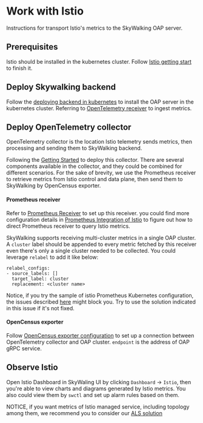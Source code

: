 # Work with Istio

Instructions for transport Istio's metrics to the SkyWalking OAP server.

## Prerequisites

Istio should be installed in the kubernetes cluster. Follow [Istio getting start](https://istio.io/docs/setup/getting-started/)
to finish it.

## Deploy Skywalking backend

Follow the [deploying backend in kubernetes](../backend/backend-k8s.md) to install the OAP server in the kubernetes cluster.
Referring to [OpenTelemetry receiver](../backend/backend-receivers.md#OpenTelemetry-receiver) to ingest metrics.


## Deploy OpenTelemetry collector
OpenTelemetry collector is the location Istio telemetry sends metrics, then processing and sending them to SkyWalking
backend.

Following the [Getting Started](https://opentelemetry.io/docs/collector/getting-started/) to deploy this collector. There 
are several components available in the collector, and they could be combined for different scenarios.
 For the sake of brevity, we use the Prometheus receiver to retrieve metrics from Istio control and data plane, 
 then send them to SkyWalking by OpenCensus exporter.

#### Prometheus receiver
Refer to [Prometheus Receiver](https://github.com/open-telemetry/opentelemetry-collector/blob/master/receiver/prometheusreceiver/README.md)
 to set up this receiver. you could find more configuration details in [Prometheus Integration of Istio](https://istio.io/latest/docs/ops/integrations/prometheus/#configuration)
 to figure out how to direct Prometheus receiver to query Istio metrics.
 
SkyWalking supports receiving multi-cluster metrics in a single OAP cluster. A `cluster` label should be appended to every metric
fetched by this receiver even there's only a single cluster needed to be collected.
You could leverage `relabel` to add it like below:

```
relabel_configs:
- source_labels: []
  target_label: cluster
  replacement: <cluster name>
```

Notice, if you try the sample of istio Prometheus Kubernetes configuration, 
the issues described [here](https://github.com/open-telemetry/opentelemetry-collector/issues/2163) might block you. 
Try to use the solution indicated in this issue if it's not fixed.

#### OpenCensus exporter
Follow [OpenCensus exporter configuration](https://github.com/open-telemetry/opentelemetry-collector/blob/master/exporter/opencensusexporter/README.md)
to set up a connection between OpenTelemetry collector and OAP cluster. `endpoint` is the address of OAP gRPC service.

## Observe Istio

Open Istio Dashboard in SkyWaling UI by clicking `Dashboard` -> `Istio`, then you're able to view charts and diagrams
generated by Istio metrics. You also could view them by `swctl` and set up alarm rules based on them.


NOTICE, if you want metrics of Istio managed service, including topology among them, we recommend you to consider our [ALS solution](../envoy/als_setting.md)
